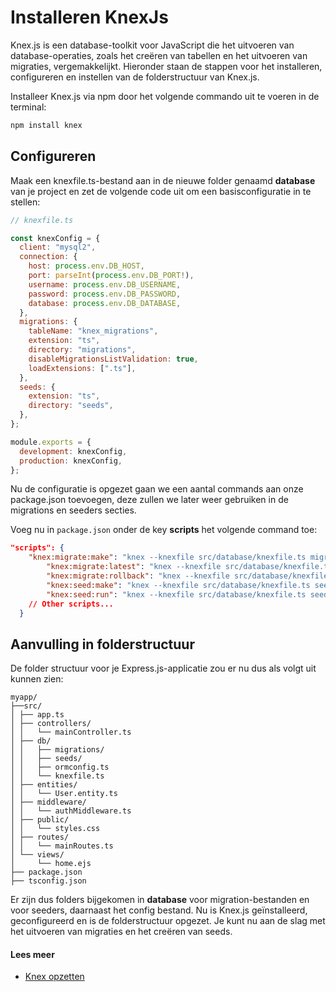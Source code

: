 # Installeren KnexJs

Knex.js is een database-toolkit voor JavaScript die het uitvoeren van database-operaties, zoals het creëren van tabellen en het uitvoeren van migraties, vergemakkelijkt. Hieronder staan de stappen voor het installeren, configureren en instellen van de folderstructuur van Knex.js.

Installeer Knex.js via npm door het volgende commando uit te voeren in de terminal:

```bash
npm install knex
```

## Configureren

Maak een knexfile.ts-bestand aan in de nieuwe folder genaamd **database** van je project en zet de volgende code uit om een basisconfiguratie in te stellen:

```javascript
// knexfile.ts

const knexConfig = {
  client: "mysql2",
  connection: {
    host: process.env.DB_HOST,
    port: parseInt(process.env.DB_PORT!),
    username: process.env.DB_USERNAME,
    password: process.env.DB_PASSWORD,
    database: process.env.DB_DATABASE,
  },
  migrations: {
    tableName: "knex_migrations",
    extension: "ts",
    directory: "migrations",
    disableMigrationsListValidation: true,
    loadExtensions: [".ts"],
  },
  seeds: {
    extension: "ts",
    directory: "seeds",
  },
};

module.exports = {
  development: knexConfig,
  production: knexConfig,
};
```

Nu de configuratie is opgezet gaan we een aantal commands aan onze package.json toevoegen, deze zullen we later weer gebruiken in de migrations en seeders secties.

Voeg nu in `package.json` onder de key **scripts** het volgende command toe:

```json
"scripts": {
    "knex:migrate:make": "knex --knexfile src/database/knexfile.ts migrate:make -x ts",
		"knex:migrate:latest": "knex --knexfile src/database/knexfile.ts migrate:latest",
		"knex:migrate:rollback": "knex --knexfile src/database/knexfile.ts migrate:rollback",
		"knex:seed:make": "knex --knexfile src/database/knexfile.ts seed:make -x ts",
		"knex:seed:run": "knex --knexfile src/database/knexfile.ts seed:run",
    // Other scripts...
  }
```

## Aanvulling in folderstructuur

De folder structuur voor je Express.js-applicatie zou er nu dus als volgt uit kunnen zien:

```
myapp/
├──src/
│ ├── app.ts
│ ├── controllers/
│ │   └── mainController.ts
│ ├── db/
│ │   ├── migrations/
│ │   ├── seeds/
│ │   ├── ormconfig.ts
│ │   └── knexfile.ts
│ ├── entities/
│ │   └── User.entity.ts
│ ├── middleware/
│ │   └── authMiddleware.ts
│ ├── public/
│ │   └── styles.css
│ ├── routes/
│ │   └── mainRoutes.ts
│ └── views/
│     └── home.ejs
├── package.json
├── tsconfig.json
```

Er zijn dus folders bijgekomen in **database** voor migration-bestanden en voor seeders, daarnaast het config bestand.
Nu is Knex.js geïnstalleerd, geconfigureerd en is de folderstructuur opgezet. Je kunt nu aan de slag met het uitvoeren van migraties en het creëren van seeds.

#### Lees meer

- [Knex opzetten](https://knexjs.org/guide/migrations.html#knexfile-js)
